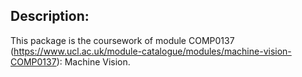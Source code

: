 ## Description: 
This package is the coursework of module COMP0137 (https://www.ucl.ac.uk/module-catalogue/modules/machine-vision-COMP0137): Machine Vision.

